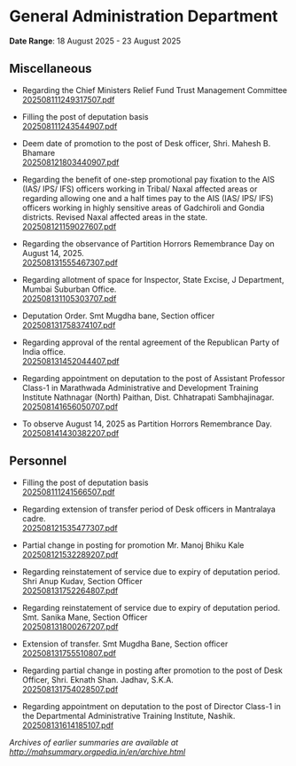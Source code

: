 # General Administration Department

**Date Range**: 18 August 2025 - 23 August 2025


## Miscellaneous
- Regarding the Chief Ministers Relief Fund Trust Management Committee\
  [202508111249317507.pdf](https://gr.maharashtra.gov.in/Site/Upload/Government%20Resolutions/English/202508111249317507.pdf)

- Filling the post of deputation basis\
  [202508111243544907.pdf](https://gr.maharashtra.gov.in/Site/Upload/Government%20Resolutions/English/202508111243544907.pdf)

- Deem date of promotion to the post of Desk officer, Shri. Mahesh B. Bhamare\
  [202508121803440907.pdf](https://gr.maharashtra.gov.in/Site/Upload/Government%20Resolutions/English/202508121803440907.pdf)

- Regarding the benefit of one-step promotional pay fixation to the AIS (IAS/ IPS/ IFS) officers working in Tribal/ Naxal affected areas or regarding allowing one and a half times pay to the AIS (IAS/ IPS/ IFS) officers working in highly sensitive areas of Gadchiroli and Gondia districts. Revised Naxal affected areas in the state.\
  [202508121159027607.pdf](https://gr.maharashtra.gov.in/Site/Upload/Government%20Resolutions/English/202508121159027607.pdf)

- Regarding the observance of Partition Horrors Remembrance Day on August 14, 2025.\
  [202508131555467307.pdf](https://gr.maharashtra.gov.in/Site/Upload/Government%20Resolutions/English/202508131555467307.pdf)

- Regarding allotment of space for Inspector, State Excise, J Department, Mumbai Suburban Office.\
  [202508131105303707.pdf](https://gr.maharashtra.gov.in/Site/Upload/Government%20Resolutions/English/202508131105303707.pdf)

- Deputation Order. Smt Mugdha bane, Section officer\
  [202508131758374107.pdf](https://gr.maharashtra.gov.in/Site/Upload/Government%20Resolutions/English/202508131758374107.pdf)

- Regarding approval of the rental agreement of the Republican Party of India office.\
  [202508131452044407.pdf](https://gr.maharashtra.gov.in/Site/Upload/Government%20Resolutions/English/202508131452044407.pdf)

- Regarding appointment on deputation to the post of Assistant Professor Class-1 in Marathwada Administrative and Development Training Institute Nathnagar (North) Paithan, Dist. Chhatrapati Sambhajinagar.\
  [202508141656050707.pdf](https://gr.maharashtra.gov.in/Site/Upload/Government%20Resolutions/English/202508141656050707.pdf)

- To observe August 14, 2025 as Partition Horrors Remembrance Day.\
  [202508141430382207.pdf](https://gr.maharashtra.gov.in/Site/Upload/Government%20Resolutions/English/202508141430382207.pdf)

## Personnel
- Filling the post of deputation basis\
  [202508111241566507.pdf](https://gr.maharashtra.gov.in/Site/Upload/Government%20Resolutions/English/202508111241566507.pdf)

- Regarding extension of transfer period of Desk officers in Mantralaya cadre.\
  [202508121535477307.pdf](https://gr.maharashtra.gov.in/Site/Upload/Government%20Resolutions/English/202508121535477307.pdf)

- Partial change in posting for promotion  Mr. Manoj Bhiku Kale\
  [202508121532289207.pdf](https://gr.maharashtra.gov.in/Site/Upload/Government%20Resolutions/English/202508121532289207.pdf)

- Regarding reinstatement of service due to expiry of deputation period. Shri Anup Kudav, Section Officer\
  [202508131752264807.pdf](https://gr.maharashtra.gov.in/Site/Upload/Government%20Resolutions/English/202508131752264807.pdf)

- Regarding reinstatement of service due to expiry of deputation period. Smt. Sanika Mane, Section Officer\
  [202508131800267207.pdf](https://gr.maharashtra.gov.in/Site/Upload/Government%20Resolutions/English/202508131800267207.pdf)

- Extension of transfer. Smt Mugdha Bane, Section officer\
  [202508131755510807.pdf](https://gr.maharashtra.gov.in/Site/Upload/Government%20Resolutions/English/202508131755510807.pdf)

- Regarding partial change in posting after promotion to the post of Desk Officer, Shri. Eknath Shan. Jadhav, S.K.A.\
  [202508131754028507.pdf](https://gr.maharashtra.gov.in/Site/Upload/Government%20Resolutions/English/202508131754028507.pdf)

- Regarding appointment on deputation to the post of Director Class-1 in the Departmental Administrative Training Institute, Nashik.\
  [202508131614185107.pdf](https://gr.maharashtra.gov.in/Site/Upload/Government%20Resolutions/English/202508131614185107.pdf)


*Archives of earlier summaries are available at http://mahsummary.orgpedia.in/en/archive.html*